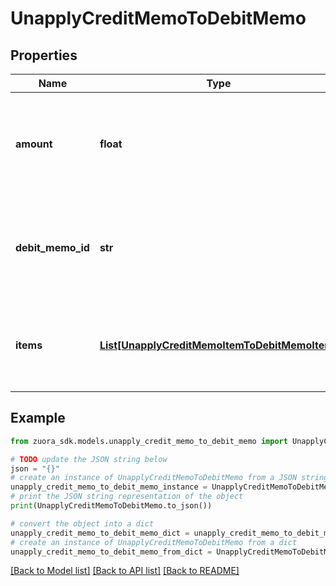 # UnapplyCreditMemoToDebitMemo


## Properties

Name | Type | Description | Notes
------------ | ------------- | ------------- | -------------
**amount** | **float** | The credit memo amount to be unapplied from the debit memo.  | 
**debit_memo_id** | **str** | The unique ID of the debit memo that the credit memo is unapplied from.  | 
**items** | [**List[UnapplyCreditMemoItemToDebitMemoItem]**](UnapplyCreditMemoItemToDebitMemoItem.md) | Container for items. The maximum number of items is 1,000.  | [optional] 

## Example

```python
from zuora_sdk.models.unapply_credit_memo_to_debit_memo import UnapplyCreditMemoToDebitMemo

# TODO update the JSON string below
json = "{}"
# create an instance of UnapplyCreditMemoToDebitMemo from a JSON string
unapply_credit_memo_to_debit_memo_instance = UnapplyCreditMemoToDebitMemo.from_json(json)
# print the JSON string representation of the object
print(UnapplyCreditMemoToDebitMemo.to_json())

# convert the object into a dict
unapply_credit_memo_to_debit_memo_dict = unapply_credit_memo_to_debit_memo_instance.to_dict()
# create an instance of UnapplyCreditMemoToDebitMemo from a dict
unapply_credit_memo_to_debit_memo_from_dict = UnapplyCreditMemoToDebitMemo.from_dict(unapply_credit_memo_to_debit_memo_dict)
```
[[Back to Model list]](../README.md#documentation-for-models) [[Back to API list]](../README.md#documentation-for-api-endpoints) [[Back to README]](../README.md)


